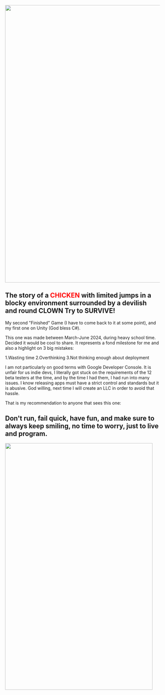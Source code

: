 <img src="https://github.com/user-attachments/assets/6176dfc1-6125-4787-b7e0-94583c60b324" width="900">
<h2>The story of a <span style="color:red;">CHICKEN</span> with limited jumps in a blocky environment surrounded by a devilish and round CLOWN Try to SURVIVE!</h2>
My second "Finished" Game (I have to come back to it at some point), and my first one on Unity (God bless C#).

This one was made between March-June 2024, during heavy school time. Decided it would be cool to share. It represents a fond milestone for me and also a highlight on 3 big mistakes:

1.Wasting time
2.Overthinking
3.Not thinking enough about deployment

I am not particularly on good terms with Google Developer Console. It is unfair for us indie devs, I literally got stuck on the requirements of the 12 beta testers at the time, and by the time I had them, I had run into many issues. I know releasing apps must have a strict control and standards but it is abusive. God willing, next time I will create an LLC in order to avoid that hassle.

That is my recommendation to anyone that sees this one: <h2>Don't run, fail quick, have fun, and make sure to always keep smiling, no time to worry, just to live and program.</h2>
<img src="https://github.com/user-attachments/assets/84dd68e1-f4dc-4595-a46b-e46de12e1600" width="480" height="800">
